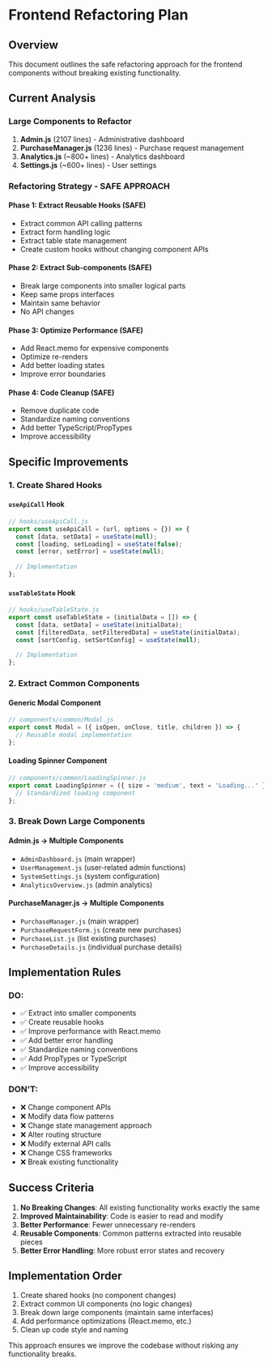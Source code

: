# Frontend Refactoring Plan

## Overview
This document outlines the safe refactoring approach for the frontend components without breaking existing functionality.

## Current Analysis

### Large Components to Refactor
1. **Admin.js** (2107 lines) - Administrative dashboard
2. **PurchaseManager.js** (1236 lines) - Purchase request management
3. **Analytics.js** (~800+ lines) - Analytics dashboard
4. **Settings.js** (~600+ lines) - User settings

### Refactoring Strategy - SAFE APPROACH

#### Phase 1: Extract Reusable Hooks (SAFE)
- Extract common API calling patterns
- Extract form handling logic
- Extract table state management
- Create custom hooks without changing component APIs

#### Phase 2: Extract Sub-components (SAFE)
- Break large components into smaller logical parts
- Keep same props interfaces
- Maintain same behavior
- No API changes

#### Phase 3: Optimize Performance (SAFE)
- Add React.memo for expensive components
- Optimize re-renders
- Add better loading states
- Improve error boundaries

#### Phase 4: Code Cleanup (SAFE)
- Remove duplicate code
- Standardize naming conventions
- Add better TypeScript/PropTypes
- Improve accessibility

## Specific Improvements

### 1. Create Shared Hooks

#### `useApiCall` Hook
```javascript
// hooks/useApiCall.js
export const useApiCall = (url, options = {}) => {
  const [data, setData] = useState(null);
  const [loading, setLoading] = useState(false);
  const [error, setError] = useState(null);
  
  // Implementation
};
```

#### `useTableState` Hook
```javascript
// hooks/useTableState.js
export const useTableState = (initialData = []) => {
  const [data, setData] = useState(initialData);
  const [filteredData, setFilteredData] = useState(initialData);
  const [sortConfig, setSortConfig] = useState(null);
  
  // Implementation
};
```

### 2. Extract Common Components

#### Generic Modal Component
```javascript
// components/common/Modal.js
export const Modal = ({ isOpen, onClose, title, children }) => {
  // Reusable modal implementation
};
```

#### Loading Spinner Component
```javascript
// components/common/LoadingSpinner.js
export const LoadingSpinner = ({ size = 'medium', text = 'Loading...' }) => {
  // Standardized loading component
};
```

### 3. Break Down Large Components

#### Admin.js → Multiple Components
- `AdminDashboard.js` (main wrapper)
- `UserManagement.js` (user-related admin functions)
- `SystemSettings.js` (system configuration)
- `AnalyticsOverview.js` (admin analytics)

#### PurchaseManager.js → Multiple Components
- `PurchaseManager.js` (main wrapper)
- `PurchaseRequestForm.js` (create new purchases)
- `PurchaseList.js` (list existing purchases)
- `PurchaseDetails.js` (individual purchase details)

## Implementation Rules

### DO:
- ✅ Extract into smaller components
- ✅ Create reusable hooks
- ✅ Improve performance with React.memo
- ✅ Add better error handling
- ✅ Standardize naming conventions
- ✅ Add PropTypes or TypeScript
- ✅ Improve accessibility

### DON'T:
- ❌ Change component APIs
- ❌ Modify data flow patterns
- ❌ Change state management approach
- ❌ Alter routing structure
- ❌ Modify external API calls
- ❌ Change CSS frameworks
- ❌ Break existing functionality

## Success Criteria

1. **No Breaking Changes**: All existing functionality works exactly the same
2. **Improved Maintainability**: Code is easier to read and modify
3. **Better Performance**: Fewer unnecessary re-renders
4. **Reusable Components**: Common patterns extracted into reusable pieces
5. **Better Error Handling**: More robust error states and recovery

## Implementation Order

1. Create shared hooks (no component changes)
2. Extract common UI components (no logic changes)  
3. Break down large components (maintain same interfaces)
4. Add performance optimizations (React.memo, etc.)
5. Clean up code style and naming

This approach ensures we improve the codebase without risking any functionality breaks.